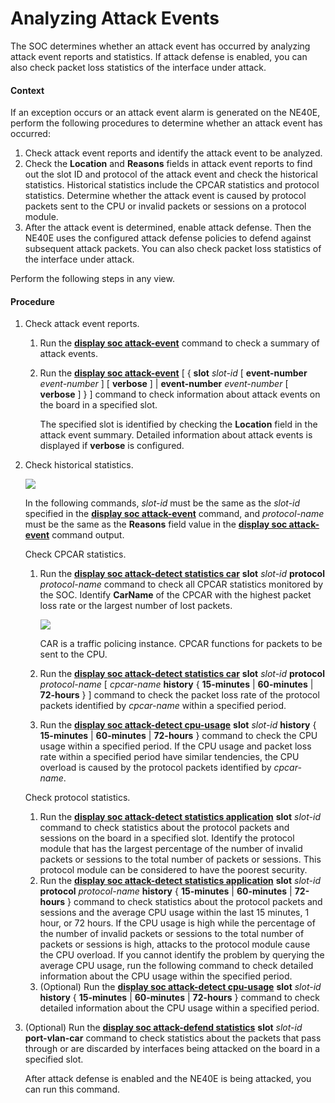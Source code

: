 Analyzing Attack Events
=======================

The SOC determines whether an attack event has occurred by analyzing attack event reports and statistics. If attack defense is enabled, you can also check packet loss statistics of the interface under attack.

#### Context

If an exception occurs or an attack event alarm is generated on the NE40E, perform the following procedures to determine whether an attack event has occurred:

1. Check attack event reports and identify the attack event to be analyzed.
2. Check the **Location** and **Reasons** fields in attack event reports to find out the slot ID and protocol of the attack event and check the historical statistics. Historical statistics include the CPCAR statistics and protocol statistics. Determine whether the attack event is caused by protocol packets sent to the CPU or invalid packets or sessions on a protocol module.
3. After the attack event is determined, enable attack defense. Then the NE40E uses the configured attack defense policies to defend against subsequent attack packets. You can also check packet loss statistics of the interface under attack.

Perform the following steps in any view.


#### Procedure

1. Check attack event reports.
   1. Run the [**display soc attack-event**](cmdqueryname=display+soc+attack-event) command to check a summary of attack events.
   2. Run the [**display soc attack-event**](cmdqueryname=display+soc+attack-event) [ { **slot** *slot-id* [ **event-number** *event-number* ] [ **verbose** ] | **event-number** *event-number* [ **verbose** ] } ] command to check information about attack events on the board in a specified slot.
      
      
      
      The specified slot is identified by checking the **Location** field in the attack event summary. Detailed information about attack events is displayed if **verbose** is configured.
2. Check historical statistics.
   
   ![](../../../../public_sys-resources/note_3.0-en-us.png) 
   
   In the following commands, *slot-id* must be the same as the *slot-id* specified in the [**display soc attack-event**](cmdqueryname=display+soc+attack-event) command, and *protocol-name* must be the same as the **Reasons** field value in the [**display soc attack-event**](cmdqueryname=display+soc+attack-event) command output.
   
   
   
   Check CPCAR statistics.
   
   
   
   1. Run the [**display soc attack-detect statistics car**](cmdqueryname=display+soc+attack-detect+statistics+car) **slot** *slot-id* **protocol** *protocol-name* command to check all CPCAR statistics monitored by the SOC. Identify **CarName** of the CPCAR with the highest packet loss rate or the largest number of lost packets.
      
      ![](../../../../public_sys-resources/note_3.0-en-us.png) 
      
      CAR is a traffic policing instance. CPCAR functions for packets to be sent to the CPU.
   2. Run the [**display soc attack-detect statistics car**](cmdqueryname=display+soc+attack-detect+statistics+car) **slot** *slot-id* **protocol** *protocol-name* [ *cpcar-name* **history** { **15-minutes** | **60-minutes** | **72-hours** } ] command to check the packet loss rate of the protocol packets identified by *cpcar-name* within a specified period.
   3. Run the [**display soc attack-detect cpu-usage**](cmdqueryname=display+soc+attack-detect+cpu-usage) **slot** *slot-id* **history** { **15-minutes** | **60-minutes** | **72-hours** } command to check the CPU usage within a specified period. If the CPU usage and packet loss rate within a specified period have similar tendencies, the CPU overload is caused by the protocol packets identified by *cpcar-name*.
   
   
   
   Check protocol statistics.
   
   
   
   1. Run the [**display soc attack-detect statistics application**](cmdqueryname=display+soc+attack-detect+statistics+application) **slot** *slot-id* command to check statistics about the protocol packets and sessions on the board in a specified slot. Identify the protocol module that has the largest percentage of the number of invalid packets or sessions to the total number of packets or sessions. This protocol module can be considered to have the poorest security.
   2. Run the [**display soc attack-detect statistics application**](cmdqueryname=display+soc+attack-detect+statistics+application) **slot** *slot-id* **protocol** *protocol-name* **history** { **15-minutes** | **60-minutes** | **72-hours** } command to check statistics about the protocol packets and sessions and the average CPU usage within the last 15 minutes, 1 hour, or 72 hours. If the CPU usage is high while the percentage of the number of invalid packets or sessions to the total number of packets or sessions is high, attacks to the protocol module cause the CPU overload. If you cannot identify the problem by querying the average CPU usage, run the following command to check detailed information about the CPU usage within the specified period.
   3. (Optional) Run the [**display soc attack-detect cpu-usage**](cmdqueryname=display+soc+attack-detect+cpu-usage) **slot** *slot-id* **history** { **15-minutes** | **60-minutes** | **72-hours** } command to check detailed information about the CPU usage within a specified period.
3. (Optional) Run the [**display soc attack-defend statistics**](cmdqueryname=display+soc+attack-defend+statistics) **slot** *slot-id* **port-vlan-car** command to check statistics about the packets that pass through or are discarded by interfaces being attacked on the board in a specified slot.
   
   
   
   After attack defense is enabled and the NE40E is being attacked, you can run this command.